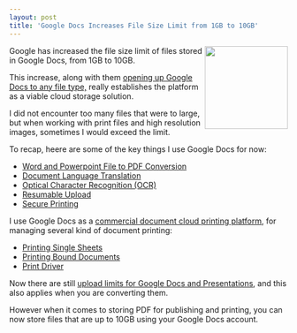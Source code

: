 ```yaml
---
layout: post
title: 'Google Docs Increases File Size Limit from 1GB to 10GB'
---
```

<img src="http://kinlane-productions.s3.amazonaws.com/google/google-docs-icon.jpg" alt="" width="150" align="right" /><p></p>
Google has increased the file size limit of files stored in Google Docs, from 1GB to 10GB.<p></p>
This increase, along with them <a title="Opening Up Google Docs to any File Type" href="http://www.kinlane.com/2011/05/upload-any-file-type-to-google-docs-with-api/">opening up Google Docs to any file type,</a> really establishes the platform as a viable cloud storage solution.<p></p>
I did not encounter too many files that were to large, but when working with print files and high resolution images, sometimes I would exceed the limit.<p></p>
To recap, heere are some of the key things I use Google Docs for now:
<ul class="blue">
	<li><a title="Word and Powerpoint File to PDF Conversion" href="http://www.kinlane.com/2011/04/convert-word-and-powerpoint-file-to-pdf-with-google-docs-api/">Word and Powerpoint File to PDF Conversion</a></li>
	<li><a title="Document Language Translation" href="http://www.kinlane.com/2011/02/document-translation-with-google-docs-api/">Document Language Translation</a></li>
	<li><a title="Optical Character Recognition" href="http://www.kinlane.com/2011/02/optical-character-recognition-ocr-with-google-docs-api/">Optical Character Recognition (OCR)</a></li>
	<li><a title="Resumable Upload" href="http://code.google.com/apis/gdata/docs/resumable_upload.html">Resumable Upload </a></li>
	<li><a title="Secure Printing" href="http://www.kinlane.com/2011/03/secure-printing-with-google-cloud-print/">Secure Printing</a></li>
</ul>
I use Google Docs as a <a title="commercial document cloud printing platform" href="../../blog/blog_detail.php?ID=56">commercial document cloud printing platform</a>, for managing several kind of document printing:
<ul class="blue">
	<li><a title="Printing Single Sheets" href="../../blog/blog_detail.php?ID=128">Printing Single Sheets</a></li>
	<li><a title="Printing Bound Documents" href="../../blog/blog_detail.php?ID=129">Printing Bound Documents</a></li>
	<li><a title="Print Driver" href="../../blog/blog_detail.php?ID=130">Print Driver</a></li>
</ul>
Now there are still <a title="upload limits for Google Docs and Presentations" href="../../blog/blog_detail.php?ID=54">upload limits for Google Docs and Presentations</a>, and this also applies when you are converting them.<p></p>
However when it comes to storing PDF for publishing and printing, you can now store files that are up to 10GB using your Google Docs account.
